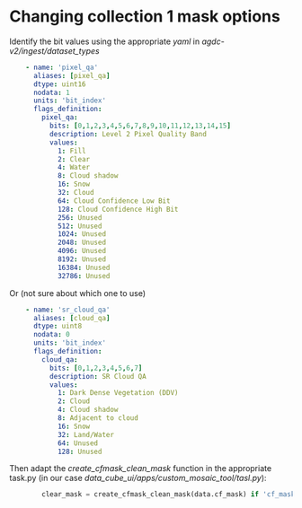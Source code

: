 # Changing collection 1 mask options

Identify the bit values using the appropriate *yaml* in *agdc-v2/ingest/dataset_types*

```yaml
    - name: 'pixel_qa'
      aliases: [pixel_qa]
      dtype: uint16
      nodata: 1
      units: 'bit_index'
      flags_definition:
        pixel_qa:
          bits: [0,1,2,3,4,5,6,7,8,9,10,11,12,13,14,15]
          description: Level 2 Pixel Quality Band
          values:
            1: Fill
            2: Clear
            4: Water
            8: Cloud shadow
            16: Snow
            32: Cloud
            64: Cloud Confidence Low Bit
            128: Cloud Confidence High Bit
            256: Unused
            512: Unused
            1024: Unused
            2048: Unused
            4096: Unused
            8192: Unused
            16384: Unused
            32786: Unused
```
Or (not sure about which one to use)
```yaml
    - name: 'sr_cloud_qa'
      aliases: [cloud_qa]
      dtype: uint8
      nodata: 0
      units: 'bit_index'
      flags_definition:
        cloud_qa:
          bits: [0,1,2,3,4,5,6,7]
          description: SR Cloud QA
          values:
            1: Dark Dense Vegetation (DDV)
            2: Cloud
            4: Cloud shadow
            8: Adjacent to cloud
            16: Snow
            32: Land/Water
            64: Unused
            128: Unused
```

Then adapt the *create_cfmask_clean_mask* function in the appropriate task.py (in our case *data_cube_ui/apps/custom_mosaic_tool/tasl.py*):
```python
        clear_mask = create_cfmask_clean_mask(data.cf_mask) if 'cf_mask' in data else create_bit_mask(data.pixel_qa,
                                                                                                      [1, 2, 4])
```

